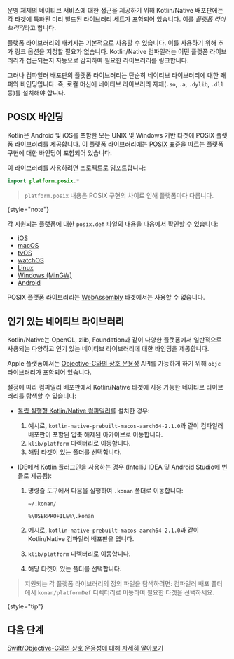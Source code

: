 [//]: # (title: 플랫폼 라이브러리)

운영 체제의 네이티브 서비스에 대한 접근을 제공하기 위해 Kotlin/Native 배포판에는 각 타겟에 특화된 미리 빌드된 라이브러리 세트가 포함되어 있습니다. 이를 *플랫폼 라이브러리*라고 합니다.

플랫폼 라이브러리의 패키지는 기본적으로 사용할 수 있습니다. 이를 사용하기 위해 추가 링크 옵션을 지정할 필요가 없습니다. Kotlin/Native 컴파일러는 어떤 플랫폼 라이브러리가 접근되는지 자동으로 감지하여 필요한 라이브러리를 링크합니다.

그러나 컴파일러 배포판의 플랫폼 라이브러리는 단순히 네이티브 라이브러리에 대한 래퍼와 바인딩입니다. 즉, 로컬 머신에 네이티브 라이브러리 자체(`.so`, `.a`, `.dylib`, `.dll` 등)를 설치해야 합니다.

## POSIX 바인딩

Kotlin은 Android 및 iOS를 포함한 모든 UNIX 및 Windows 기반 타겟에 POSIX 플랫폼 라이브러리를 제공합니다. 이 플랫폼 라이브러리에는 [POSIX 표준](https://en.wikipedia.org/wiki/POSIX)을 따르는 플랫폼 구현에 대한 바인딩이 포함되어 있습니다.

이 라이브러리를 사용하려면 프로젝트로 임포트합니다:

```kotlin
import platform.posix.*
```

> `platform.posix` 내용은 POSIX 구현의 차이로 인해 플랫폼마다 다릅니다.
>
{style="note"}

각 지원되는 플랫폼에 대한 `posix.def` 파일의 내용을 다음에서 확인할 수 있습니다:

*   [iOS](https://github.com/JetBrains/kotlin/tree/master/kotlin-native/platformLibs/src/platform/ios/posix.def)
*   [macOS](https://github.com/JetBrains/kotlin/tree/master/kotlin-native/platformLibs/src/platform/osx/posix.def)
*   [tvOS](https://github.com/JetBrains/kotlin/tree/master/kotlin-native/platformLibs/src/platform/tvos/posix.def)
*   [watchOS](https://github.com/JetBrains/kotlin/tree/master/kotlin-native/platformLibs/src/platform/watchos/posix.def)
*   [Linux](https://github.com/JetBrains/kotlin/tree/master/kotlin-native/platformLibs/src/platform/linux/posix.def)
*   [Windows (MinGW)](https://github.com/JetBrains/kotlin/tree/master/kotlin-native/platformLibs/src/platform/mingw/posix.def)
*   [Android](https://github.com/JetBrains/kotlin/tree/master/kotlin-native/platformLibs/src/platform/android/posix.def)

POSIX 플랫폼 라이브러리는 [WebAssembly](wasm-overview.md) 타겟에서는 사용할 수 없습니다.

## 인기 있는 네이티브 라이브러리

Kotlin/Native는 OpenGL, zlib, Foundation과 같이 다양한 플랫폼에서 일반적으로 사용되는 다양하고 인기 있는 네이티브 라이브러리에 대한 바인딩을 제공합니다.

Apple 플랫폼에서는 [Objective-C와의 상호 운용성](native-objc-interop.md) API를 가능하게 하기 위해 `objc` 라이브러리가 포함되어 있습니다.

설정에 따라 컴파일러 배포판에서 Kotlin/Native 타겟에 사용 가능한 네이티브 라이브러리를 탐색할 수 있습니다:

*   [독립 실행형 Kotlin/Native 컴파일러](native-get-started.md#download-and-install-the-compiler)를 설치한 경우:

    1.  예시로, `kotlin-native-prebuilt-macos-aarch64-2.1.0`과 같이 컴파일러 배포판이 포함된 압축 해제된 아카이브로 이동합니다.
    2.  `klib/platform` 디렉터리로 이동합니다.
    3.  해당 타겟이 있는 폴더를 선택합니다.

*   IDE에서 Kotlin 플러그인을 사용하는 경우 (IntelliJ IDEA 및 Android Studio에 번들로 제공됨):

    1.  명령줄 도구에서 다음을 실행하여 `.konan` 폴더로 이동합니다:

        <tabs>
        <tab title="macOS 및 Linux">

        ```none
        ~/.konan/
        ```

        </tab>
        <tab title="Windows">

        ```none
        %\USERPROFILE%\.konan
        ```

        </tab>
        </tabs>

    2.  예시로, `kotlin-native-prebuilt-macos-aarch64-2.1.0`과 같이 Kotlin/Native 컴파일러 배포판을 엽니다.
    3.  `klib/platform` 디렉터리로 이동합니다.
    4.  해당 타겟이 있는 폴더를 선택합니다.

> 지원되는 각 플랫폼 라이브러리의 정의 파일을 탐색하려면: 컴파일러 배포 폴더에서 `konan/platformDef` 디렉터리로 이동하여 필요한 타겟을 선택하세요.
>
{style="tip"}

## 다음 단계

[Swift/Objective-C와의 상호 운용성에 대해 자세히 알아보기](native-objc-interop.md)